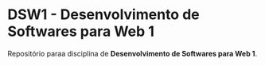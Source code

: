 # DSW1 - Desenvolvimento de Softwares para Web 1

Repositório paraa disciplina de **Desenvolvimento de Softwares para Web 1**.



